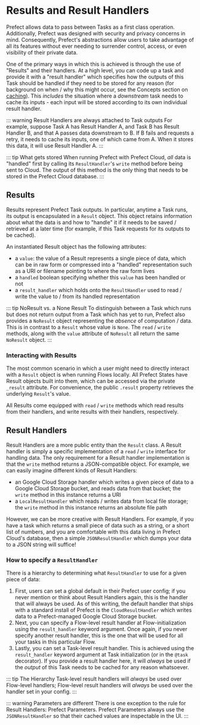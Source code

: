 # Results and Result Handlers

Prefect allows data to pass between Tasks as a first class operation. Additionally, Prefect was designed with security and privacy concerns
in mind. Consequently, Prefect's abstractions allow users to take advantage of all its features without ever needing to surrender control, access, or even visibility of their private data.

One of the primary ways in which this is achieved is through the use of "Results" and their handlers.  At a high level, you can code up a task and provide it with a "result handler" which specifies how the outputs of this Task should be handled if they need to be stored for any reason (for background on when / why this might occur, see the Concepts section on [caching](execution.html#caching)).  This _includes_ the situation where a _downstream_ task needs to cache its inputs - each input will be stored according to its own individual result handler.

::: warning Result Handlers are always attached to Task outputs
For example, suppose Task A has Result Handler A, and Task B has Result Handler B, and that A passes data downstream to B.  If B fails and requests a retry, it needs to cache its inputs, one of which came from A.  When it stores this data, it will use Result Handler A.
:::

::: tip What gets stored
When running Prefect with Prefect Cloud, _all_ data is "handled" first by calling its `ResultHandler`'s `write` method before being sent to Cloud.  The output of this method is the only thing that needs to be stored in the Prefect Cloud database.
:::

## Results

Results represent Prefect Task outputs.  In particular, anytime a Task runs, its output
is encapsulated in a `Result` object.  This object retains information about what the data is and how to "handle" it
if it needs to be saved / retrieved at a later time (for example, if this Task requests for its outputs to be cached).

An instantiated Result object has the following attributes:

- a `value`: the value of a Result represents a single piece of data, which can be
    in raw form or compressed into a "handled" representation such as a URI or filename pointing to
    where the raw form lives
- a `handled` boolean specifying whether this `value` has been handled or not
- a `result_handler` which holds onto the `ResultHandler` used to read /
    write the value to / from its handled representation

::: tip NoResult vs. a None Result
To distinguish between a Task which runs but does not return output from a Task which has yet to run, Prefect
also provides a `NoResult` object representing the _absence_ of computation / data.  This is in contrast to a `Result`
whose value is `None`.  The `read` / `write` methods, along with the `value` attribute of `NoResult` all return the same `NoResult` object.
:::

### Interacting with Results

The most common scenario in which a user might need to directly interact with a `Result` object is when running Flows locally.  All Prefect States have Result objects built into them, which can be accessed via the private `_result` attribute.  For convenience, the public `.result` property retrieves the underlying `Result`'s value.

All Results come equipped with `read` / `write` methods which read results from their handlers, and write results with their handlers, respectively.

## Result Handlers

Result Handlers are a more public entity than the `Result` class.  A Result handler is simply a specific implementation of a `read` / `write` interface for handling data.  The only requirement for a Result handler implementation is that the `write` method returns a JSON-compatible object.  For example, we can easily imagine different kinds of Result Handlers:
- an Google Cloud Storage handler which writes a given piece of data to a Google Cloud Storage bucket, and reads data from that bucket; the `write` method in this instance returns a URI
- a `LocalResultHandler` which reads / writes data from local file storage; the `write` method in this instance returns an absolute file path

However, we can be more creative with Result Handlers.  For example, if you have a task which returns a small piece of data such as a string, or a short list of numbers, and you are comfortable with this data living in Prefect Cloud's database, then a simple `JSONResultHandler` which dumps your data to a JSON string will suffice!

### How to specify a `ResultHandler`

There is a hierarchy to determining what `ResultHandler` to use for a given piece of data:
1. First, users can set a global default in their Prefect user config; if you never mention or think about Result Handlers again, this is the handler that will always be used.  As of this writing, the default handler that ships with a standard install of Prefect is the `CloudResultHandler` which writes data to a Prefect-managed Google Cloud Storage bucket.
1. Next, you can specify a Flow-level result handler at Flow-initialization using the `result_handler` keyword argument.  Once again, if you never specify another result handler, this is the one that will be used for all your tasks in this particular Flow.
1. Lastly, you can set a Task-level result handler.  This is achieved using the `result_handler` keyword argument at Task initialization (or in the `@task` decorator).  If you provide a result handler here, it will _always_ be used if the _output_ of this Task needs to be cached for any reason whatsoever.

::: tip The Hierarchy
Task-level result handlers will _always_ be used over Flow-level handlers; Flow-level result handlers will _always_ be used over the handler set in your config.
:::

::: warning Parameters are different
There is one exception to the rule for Result Handlers: Prefect Parameters.  Prefect Parameters always use the `JSONResultHandler` so that their cached values are inspectable in the UI.
:::

